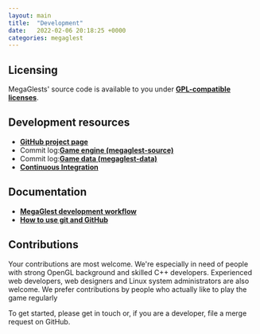 ```yaml
---
layout: main
title:  "Development"
date:   2022-02-06 20:18:25 +0000
categories: megaglest
---
```




## Licensing

MegaGlests' source code is available to you under [**GPL-compatible licenses**](/license).

## Development resources

* [**GitHub project page**](https://github.com/MegaGlest)
* Commit log:[**Game engine (megaglest-source)**](https://github.com/MegaGlest/megaglest-source/commits/develop)
* Commit log:[**Game data (megaglest-data)**](https://github.com/MegaGlest/megaglest-data/commits/develop)
* [**Continuous Integration**](https://github.com/MegaGlest/megaglest-source/actions)

## Documentation

* [**MegaGlest development workflow**](https://docs.megaglest.org/MG/Development)
* [**How to use git and GitHub**](https://github.com/MegaGlest/megaglest-source/wiki/Git-How-To)

## Contributions

Your contributions are most welcome. We're especially in need of people with strong OpenGL background and skilled C++ developers. Experienced web developers, web designers and Linux system administrators are also welcome. We prefer contributions by people who actually like to play the game regularly

To get started, please get in touch or, if you are a developer, file a merge request on GitHub.


